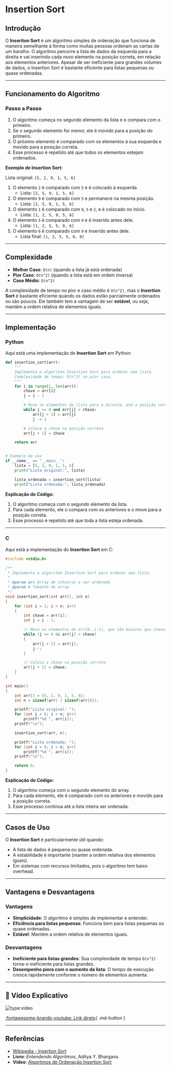 # Insertion Sort

## Introdução

O **Insertion Sort** é um algoritmo simples de ordenação que funciona de maneira semelhante à forma como muitas pessoas ordenam as cartas de um baralho. O algoritmo percorre a lista de dados da esquerda para a direita e vai inserindo cada novo elemento na posição correta, em relação aos elementos anteriores. Apesar de ser ineficiente para grandes volumes de dados, o Insertion Sort é bastante eficiente para listas pequenas ou quase ordenadas.

---

## Funcionamento do Algoritmo

### Passo a Passo

1. O algoritmo começa no segundo elemento da lista e o compara com o primeiro.
2. Se o segundo elemento for menor, ele é movido para a posição do primeiro.
3. O próximo elemento é comparado com os elementos à sua esquerda e movido para a posição correta.
4. Esse processo é repetido até que todos os elementos estejam ordenados.

**Exemplo de Insertion Sort:**

Lista original: `[5, 2, 9, 1, 5, 6]`

1. O elemento `2` é comparado com `5` e é colocado à esquerda.
   - Lista: `[2, 5, 9, 1, 5, 6]`
2. O elemento `9` é comparado com `5` e permanece na mesma posição.
   - Lista: `[2, 5, 9, 1, 5, 6]`
3. O elemento `1` é comparado com `9`, `5` e `2`, e é colocado no início.
   - Lista: `[1, 2, 5, 9, 5, 6]`
4. O elemento `5` é comparado com `9` e é inserido antes dele.
   - Lista: `[1, 2, 5, 5, 9, 6]`
5. O elemento `6` é comparado com `9` e inserido antes dele.
   - Lista final: `[1, 2, 5, 5, 6, 9]`

---

## Complexidade

- **Melhor Caso**: `O(n)` (quando a lista já está ordenada)
- **Pior Caso**: `O(n^2)` (quando a lista está em ordem inversa)
- **Caso Médio**: `O(n^2)`

A complexidade de tempo no pior e caso médio é `O(n^2)`, mas o **Insertion Sort** é bastante eficiente quando os dados estão parcialmente ordenados ou são poucos. Ele também tem a vantagem de ser **estável**, ou seja, mantém a ordem relativa de elementos iguais.

---

## Implementação

### Python

Aqui está uma implementação do **Insertion Sort** em Python:

```python
def insertion_sort(arr):
    """
    Implementa o algoritmo Insertion Sort para ordenar uma lista.
    Complexidade de tempo: O(n^2) no pior caso.
    """
    for i in range(1, len(arr)):
        chave = arr[i]
        j = i - 1

        # Move os elementos da lista para a direita, até a posição correta de "chave"
        while j >= 0 and arr[j] > chave:
            arr[j + 1] = arr[j]
            j -= 1

        # Coloca a chave na posição correta
        arr[j + 1] = chave

    return arr


# Exemplo de uso
if __name__ == "__main__":
    lista = [5, 2, 9, 1, 5, 6]
    print("Lista original:", lista)

    lista_ordenada = insertion_sort(lista)
    print("Lista ordenada:", lista_ordenada)
```

**Explicação do Código:**

1. O algoritmo começa com o segundo elemento da lista.
2. Para cada elemento, ele o compara com os anteriores e o move para a posição correta.
3. Esse processo é repetido até que toda a lista esteja ordenada.

---

### C

Aqui está a implementação do **Insertion Sort** em C:

```c
#include <stdio.h>

/**
 * Implementa o algoritmo Insertion Sort para ordenar uma lista.
 *
 * @param arr Array de inteiros a ser ordenado
 * @param n Tamanho do array
 */
void insertion_sort(int arr[], int n)
{
    for (int i = 1; i < n; i++)
    {
        int chave = arr[i];
        int j = i - 1;

        // Move os elementos de arr[0..i-1], que são maiores que chave, uma posição à frente
        while (j >= 0 && arr[j] > chave)
        {
            arr[j + 1] = arr[j];
            j--;
        }

        // Coloca a chave na posição correta
        arr[j + 1] = chave;
    }
}

int main()
{
    int arr[] = {5, 2, 9, 1, 5, 6};
    int n = sizeof(arr) / sizeof(arr[0]);

    printf("Lista original: ");
    for (int i = 0; i < n; i++)
        printf("%d ", arr[i]);
    printf("\n");

    insertion_sort(arr, n);

    printf("Lista ordenada: ");
    for (int i = 0; i < n; i++)
        printf("%d ", arr[i]);
    printf("\n");

    return 0;
}
```

**Explicação do Código:**

1. O algoritmo começa com o segundo elemento do array.
2. Para cada elemento, ele é comparado com os anteriores e movido para a posição correta.
3. Esse processo continua até a lista inteira ser ordenada.

---

## Casos de Uso

O **Insertion Sort** é particularmente útil quando:

- A lista de dados é pequena ou quase ordenada.
- A estabilidade é importante (manter a ordem relativa dos elementos iguais).
- Em sistemas com recursos limitados, pois o algoritmo tem baixo overhead.

---

## Vantagens e Desvantagens

### Vantagens

- **Simplicidade**: O algoritmo é simples de implementar e entender.
- **Eficiência para listas pequenas**: Funciona bem para listas pequenas ou quase ordenadas.
- **Estável**: Mantém a ordem relativa de elementos iguais.

### Desvantagens

- **Ineficiente para listas grandes**: Sua complexidade de tempo `O(n^2)` torna-o ineficiente para listas grandes.
- **Desempenho piora com o aumento da lista**: O tempo de execução cresce rapidamente conforme o número de elementos aumenta.

---

## 🎥 Vídeo Explicativo

![type:video](https://www.youtube.com/embed/rG08wJgfydA?si=-zA961YtO3RnZCzI)

[:fontawesome-brands-youtube: Link direto](https://www.youtube.com/watch?v=rG08wJgfydA&source_ve_path=MjM4NTE){ .md-button }

---

## Referências

- [Wikipedia - Insertion Sort](https://en.wikipedia.org/wiki/Insertion_sort)
- **Livro**: _Entendendo Algoritmos_, Aditya Y. Bhargava.
- **Vídeo**: [Algoritmos de Ordenação Insertion Sort](https://www.youtube.com/watch?v=rG08wJgfydA)
